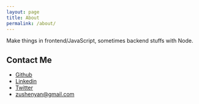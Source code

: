 ```yaml
---
layout: page
title: About
permalink: /about/
---
```


Make things in frontend/JavaScript, sometimes backend stuffs with Node.

Contact Me
---

- [Github](https://github.com/zushenyan)
- [Linkedin](tw.linkedin.com/in/zushenyan)
- [Twitter](https://twitter.com/zushenyan)
- zushenyan@gmail.com
